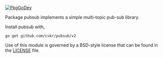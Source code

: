 [![PkgGoDev](https://pkg.go.dev/badge/github.com/cskr/pubsub)](https://pkg.go.dev/github.com/cskr/pubsub)

Package pubsub implements a simple multi-topic pub-sub library. 

Install pubsub with,

    go get github.com/cskr/pubsub/v2

Use of this module is governed by a BSD-style license that can be found in the
[LICENSE](LICENSE) file.
